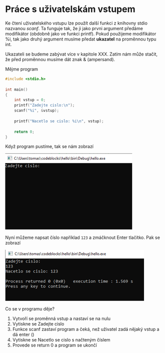 # Práce s uživatelskám vstupem
Ke čtení uživatelského vstupu lze použít další funkci z knihovny stdio nazvanou *scanf*. Ta funguje tak, že ji jako prvni argument předáme modifikátor (obdobně jako ve funkci printf). Pokud použijeme modifikátor %i, tak jako druhý argument musíme předat **ukazatel** na proměnnou typu int.

Ukazateli se budeme zabývat více v kapitole XXX. Zatím nám může stačit, že před proměnnou musíme dát znak & (ampersand).

Mějme program

```c
#include <stdio.h>

int main()
{
    int vstup = 0;
    printf("Zadejte cislo:\n");
    scanf("%i", &vstup);

    printf("Nacetlo se cislo: %i\n", vstup);

    return 0;
}
```

Když program pustíme, tak se nám zobrazí

![input](./obrazky/vstup/input.PNG)


Nyní můžeme napsat číslo například `123` a zmáčknout Enter tlačítko. Pak se zobrazí

![input](./obrazky/vstup/output.PNG)

Co se v programu děje?

1. Vytvoří se proměnná vstup a nastaví se na nulu
1. Vytiskne se Zadejte cislo
1. Funkce scanf zastaví program a čeká, než uživatel zadá nějaký vstup a dá enter ()
1. Vytiskne se Nacetlo se cislo s načteným číslem
1. Provede se return 0 a program se ukončí

